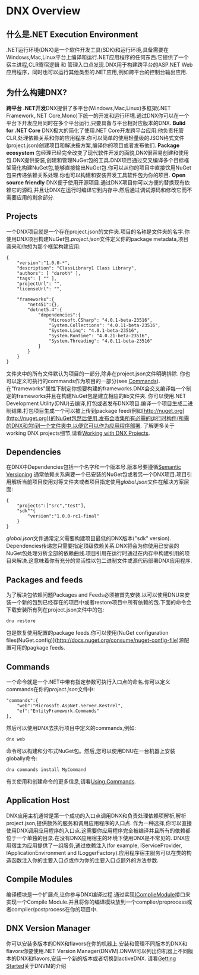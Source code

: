 # DNX Overview

## 什么是.NET Execution Environment  
.NET运行环境(DNX)是一个软件开发工具(SDK)和运行环境,具备需要在Windows,Mac,Linux平台上编译和运行.NET应用程序的任何东西.它提供了一个宿主进程,CLR寄宿逻辑 和 管理入口点发现.DNX用于构建跨平台的ASP.NET Web应用程序，同时也可以运行其他类型的.NET应用,例如跨平台的控制台输出应用.

## 为什么构建DNX?
**跨平台 .NET开发**DNX提供了多平台(Windows,Mac,Linux)多框架(.NET Framework,.NET Core,Mono)下统一的开发和运行环境.通过DNX你可以在一个平台下开发应用同时在多个平台运行,只要具备与平台相对应版本的DNX.
**Bulid for .NET Core** DNX极大的简化了使用.NET Core开发跨平台应用.他负责托管CLR,处理依赖关系和你的应用程序.你可以简单的使用轻量级的JSON格式文件(project.json)创建项目和解决按方案,编译你的项目或者发布他们.
**Package ecosystem** 包经理已经完全改变了现代软件开发的面貌,DNX很容易创建和使用包.DNX提供安装,创建和管理NuGet包的工具.DNX项目通过交叉编译多个目标框架简化构建NuGet包,能够直接输出NuGet包.你可以从你的项目中直接饮用NuGet包来传递依赖关系处理.你也可以构建和安装开发工具软件包为你的项目.
**Open source friendly** DNX便于使用开源项目.通过DNX项目你可以方便的替换现有依赖它的源码,并且让DNX在运行时编译它到内存中.然后通过调试源码和修改它而不需要应用的剩余部分.

## Projects
一个DNX项目就是一个存在project.json的文件夹.项目的名称是文件夹的名字.你使用DNX项目构建NuGet包.*project.json*文件定义你的package metadata,项目袭来和你想为那个框架构建应用:
```
{
    "version":"1.0.0-*",
    "description": "ClassLibrary1 Class Library",
    "authors": [ "daroth" ],
    "tags": [ "" ],
    "projectUrl": "",
    "licenseUrl": "",
    
    "frameworks":{
        "net451":{},
        "dotnet5.4":{
            "dependencies":{
                "Microsoft.CSharp": "4.0.1-beta-23516",
                "System.Collections": "4.0.11-beta-23516",
                "System.Linq": "4.0.1-beta-23516",
                "System.Runtime": "4.0.21-beta-23516",
                "System.Threading": "4.0.11-beta-23516"
            }
        }
    }
}
```  
文件夹中的所有文件默认为项目的一部分,除非在project.json文件明确排除.
你也可以定义可执行的commands作为项目的一部分(see [Commands](https://docs.asp.net/en/latest/dnx/overview.html#dnx-concept-commands)).
在"frameworks"属性下制定你想要构建的frameworks.DNX会交叉编译每一个制定的frameworks并且在构建NuGet包是建立相应的lib文件夹.
你可以使用.NET Development Utility(DNU)去编译,打包或者发布DNX项目.编译一个项目生成二进制结果.打包项目生成一个可以被上传到package feed(例如[http://nuget.org](http://nuget.org))的NuGet包然后使用.发布会收集所有必需的运行时构件(所需的DNX和包)到一个文件夹中,以便它可以作为应用程序部署.
了解更多关于working DNX projects细节,请看[Working with DNX Projects](https://docs.asp.net/en/latest/dnx/projects.html).

## Dependencies
在DNX中Dependencies包括一个名字和一个版本号.版本号要遵循[Semantic Versioning](http://semver.org/).通常依赖关系需要一个已安装的NuGet包或者另一个DNX项目.项目引用解析当前项目使用对等文件夹或者项目指定使用*global.json*文件在解决方案层面:
```
{
    "projects":["src","test"],
    "sdk""{
        "version":"1.0.0-rc1-final"
    }
}
```  
*global.json*文件通常定义需要构建项目最低的DNX版本("sdk" version).
Dependencies传递您只需要指定顶级依赖关系.DNX将会为你使用已安装的NuGet包处理分析全部的依赖曲线.项目引用在运行时通过在内存中构建引用的项目来解决.这意味着你有充分的灵活性以包二进制文件或源代码部署DNX应用程序.

## Packages and feeds
为了解决包依赖问题Packages and Feeds必须被首先安装.以可以使用DNU来安装一个新的包到已经存在的项目中或者restore项目中所有依赖的包.下面的命令会下载安装所有列在project.json文件中的包:
```
dnu restore
```  
包是恢复使用配置的package feeds.你可以使用(NuGet configuration files(NuGet.config)](http://docs.nuget.org/consume/nuget-config-file)源配置可用的pagkage feeds.

## Commands
一个命令就是一个.NET中带有指定参数可执行入口点的命名.你可以定义commands在你的*project.json*文件中:
```
"commands":{
    "web":"Microsoft.AspNet.Server.Kestrel",
    "ef":"EntityFramework.Commands"
},
```
然后可以使用DNX去执行项目中定义的commands,例如:
```
dnx web
```
命令可以构建和分布式NuGet包。然后,您可以使用DNU在一台机器上安装globally命令:
```
dnu commands install MyCommand
```
有关使用和创建命令的更多信息,请看[Using Commands](https://docs.asp.net/en/latest/dnx/commands.html).
## Application Host
DNX应用主机通常是第一个成功的入口点调用DNX和负责处理依赖项解析,解析project.json,提供额外的服务和调用应用程序的入口点.
作为一种选择,你可以直接使用DNX调用应用程序的入口点.这需要你应用程序完全被编译并且所有的依赖都位于一个单独的目录.在没有DNX应用宿主的环境下使用DNX是不常见的.
DNX应用宿主为应用提供了一组服务,通过依赖注入(for example, IServiceProvider, IApplicationEnvironment and ILoggerFactory).应用程序宿主服务可以在类的构造函数注入你的主要入口点或作为你的主要入口点额外的方法参数.
## Compile Modules
编译模块是一个扩展点,让你参与DNX编译过程.通过实现[IComplieModule](https://github.com/aspnet/dnx/blob/dev/src/Microsoft.Dnx.Compilation.CSharp.Abstractions/ICompileModule.cs)接口来实现一个Compile Module.并且将你的编译模块放到一个complier/preprocess或者complier/postprocess在你的项目中.
## DNX Version Manager
你可以安装多版本的DNX和flavors在你的机器上.安装和管理不同版本的DNX和flavors你要使用.NET Version Manager(DNVM).DNVM可以列出你机器上不同版本的DNX和flavors,安装一个新的版本或者切换到activeDNX.
请看[Getting Started](https://docs.asp.net/en/latest/getting-started/index.html)关于DNVM的介绍